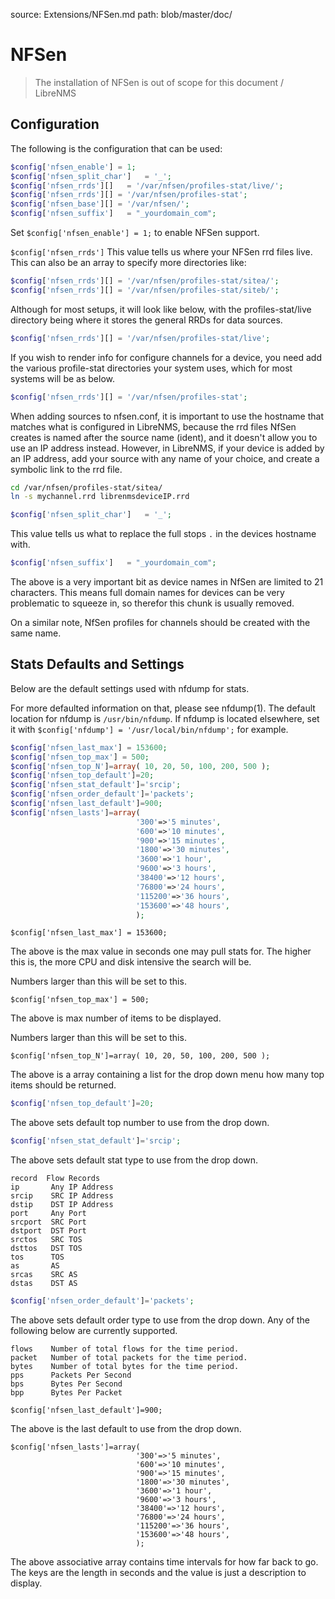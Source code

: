 source: Extensions/NFSen.md
path: blob/master/doc/

# NFSen

> The installation of NFSen is out of scope for this document / LibreNMS

## Configuration

The following is the configuration that can be used:

```php
$config['nfsen_enable'] = 1;
$config['nfsen_split_char']   = '_';
$config['nfsen_rrds'][]   = '/var/nfsen/profiles-stat/live/';
$config['nfsen_rrds'][] = '/var/nfsen/profiles-stat';
$config['nfsen_base'][] = '/var/nfsen/';
$config['nfsen_suffix']   = "_yourdomain_com";
```

Set `$config['nfsen_enable'] = 1;` to enable NFSen support.

`$config['nfsen_rrds']` This value tells us where your NFSen rrd files
live. This can also be an array to specify more directories like:

```php
$config['nfsen_rrds'][] = '/var/nfsen/profiles-stat/sitea/';
$config['nfsen_rrds'][] = '/var/nfsen/profiles-stat/siteb/';
```

Although for most setups, it will look like below, with the
profiles-stat/live directory being where it stores the general RRDs
for data sources.

```php
$config['nfsen_rrds'][] = '/var/nfsen/profiles-stat/live';
```

If you wish to render info for configure channels for a device, you
need add the various profile-stat directories your system uses, which
for most systems will be as below.

```php
$config['nfsen_rrds'][] = '/var/nfsen/profiles-stat';
```

When adding sources to nfsen.conf, it is important to use the hostname
that matches what is configured in LibreNMS, because the rrd files
NfSen creates is named after the source name (ident), and it doesn't
allow you to use an IP address instead. However, in LibreNMS, if your
device is added by an IP address, add your source with any name of
your choice, and create a symbolic link to the rrd file.

```sh
cd /var/nfsen/profiles-stat/sitea/
ln -s mychannel.rrd librenmsdeviceIP.rrd
```

```php
$config['nfsen_split_char']   = '_';
```

This value tells us what to replace the full stops `.` in the devices
hostname with.

```php
$config['nfsen_suffix']   = "_yourdomain_com";
```

The above is a very important bit as device names in NfSen are limited
to 21 characters. This means full domain names for devices can be very
problematic to squeeze in, so therefor this chunk is usually removed.

On a similar note, NfSen profiles for channels should be created with
the same name.

## Stats Defaults and Settings

Below are the default settings used with nfdump for stats.

For more defaulted information on that, please see nfdump(1). 
The default location for nfdump is `/usr/bin/nfdump`. If nfdump
is located elsewhere, set it with 
`$config['nfdump'] = '/usr/local/bin/nfdump';` for example.


```php
$config['nfsen_last_max'] = 153600;
$config['nfsen_top_max'] = 500;
$config['nfsen_top_N']=array( 10, 20, 50, 100, 200, 500 );
$config['nfsen_top_default']=20;
$config['nfsen_stat_default']='srcip';
$config['nfsen_order_default']='packets';
$config['nfsen_last_default']=900;
$config['nfsen_lasts']=array(
                            '300'=>'5 minutes',
                            '600'=>'10 minutes',
                            '900'=>'15 minutes',
                            '1800'=>'30 minutes',
                            '3600'=>'1 hour',
                            '9600'=>'3 hours',
                            '38400'=>'12 hours',
                            '76800'=>'24 hours',
                            '115200'=>'36 hours',
                            '153600'=>'48 hours',
                            );
```

```
$config['nfsen_last_max'] = 153600;
```

The above is the max value in seconds one may pull stats for. The
higher this is, the more CPU and disk intensive the search will be.

Numbers larger than this will be set to this.

```
$config['nfsen_top_max'] = 500;
```

The above is max number of items to be displayed.

Numbers larger than this will be set to this.

```
$config['nfsen_top_N']=array( 10, 20, 50, 100, 200, 500 );
```

The above is a array containing a list for the drop down menu how many
top items should be returned.

```php
$config['nfsen_top_default']=20;
```

The above sets default top number to use from the drop down.

```php
$config['nfsen_stat_default']='srcip';
```

The above sets default stat type to use from the drop down.

```
record  Flow Records
ip       Any IP Address
srcip    SRC IP Address
dstip    DST IP Address
port     Any Port
srcport  SRC Port
dstport  DST Port
srctos   SRC TOS
dsttos   DST TOS
tos      TOS
as       AS
srcas    SRC AS
dstas    DST AS
```

```php
$config['nfsen_order_default']='packets';
```

The above sets default order type to use from the drop down. Any of
the following below are currently supported.

```
flows    Number of total flows for the time period.
packet   Number of total packets for the time period.
bytes    Number of total bytes for the time period.
pps      Packets Per Second
bps      Bytes Per Second
bpp      Bytes Per Packet
```

```
$config['nfsen_last_default']=900;
```

The above is the last default to use from the drop down.

```
$config['nfsen_lasts']=array(
                            '300'=>'5 minutes',
                            '600'=>'10 minutes',
                            '900'=>'15 minutes',
                            '1800'=>'30 minutes',
                            '3600'=>'1 hour',
                            '9600'=>'3 hours',
                            '38400'=>'12 hours',
                            '76800'=>'24 hours',
                            '115200'=>'36 hours',
                            '153600'=>'48 hours',
                            );
```

The above associative array contains time intervals for how
far back to go. The keys are the length in seconds and the
value is just a description to display.

